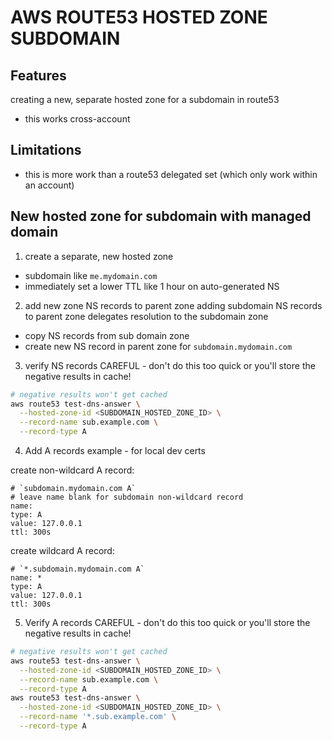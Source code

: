 # AWS ROUTE53 HOSTED ZONE SUBDOMAIN

## Features
creating a new, separate hosted zone for a subdomain in route53
- this works cross-account

## Limitations
- this is more work than a route53 delegated set (which only work within an account)

## New hosted zone for subdomain with managed domain
1. create a separate, new hosted zone
- subdomain like `me.mydomain.com`
- immediately set a lower TTL like 1 hour on auto-generated NS

2. add new zone NS records to parent zone
adding subdomain NS records to parent zone delegates resolution to the subdomain zone
- copy NS records from sub domain zone
- create new NS record in parent zone for `subdomain.mydomain.com`

3. verify NS records
CAREFUL - don't do this too quick or you'll store the negative results in cache!

```bash
# negative results won't get cached
aws route53 test-dns-answer \
  --hosted-zone-id <SUBDOMAIN_HOSTED_ZONE_ID> \
  --record-name sub.example.com \
  --record-type A
```

4. Add A records
example - for local dev certs

create non-wildcard A record:
```
# `subdomain.mydomain.com A`
# leave name blank for subdomain non-wildcard record
name:
type: A
value: 127.0.0.1
ttl: 300s
```

create wildcard A record:
```
# `*.subdomain.mydomain.com A`
name: *
type: A
value: 127.0.0.1
ttl: 300s
```

5. Verify A records
CAREFUL - don't do this too quick or you'll store the negative results in cache!

```bash
# negative results won't get cached
aws route53 test-dns-answer \
  --hosted-zone-id <SUBDOMAIN_HOSTED_ZONE_ID> \
  --record-name sub.example.com \
  --record-type A
aws route53 test-dns-answer \
  --hosted-zone-id <SUBDOMAIN_HOSTED_ZONE_ID> \
  --record-name '*.sub.example.com' \
  --record-type A
```